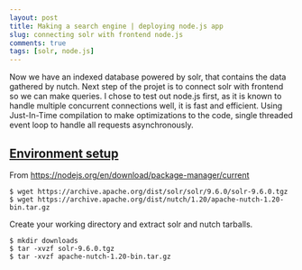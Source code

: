 ```yaml
---
layout: post
title: Making a search engine | deploying node.js app
slug: connecting solr with frontend node.js
comments: true
tags: [solr, node.js]
---
```


Now we have an indexed database powered by solr, that contains the data gathered by nutch. Next step of the projet is to connect solr with frontend so we can make queries. I chose to test out node.js first, as it is known to handle multiple concurrent connections well, it is fast and efficient. Using Just-In-Time compilation to make optimizations to the code, single threaded event loop to handle all requests asynchronously.

<h2><u>Environment setup</u></h2>

From https://nodejs.org/en/download/package-manager/current
```
$ wget https://archive.apache.org/dist/solr/solr/9.6.0/solr-9.6.0.tgz
$ wget https://archive.apache.org/dist/nutch/1.20/apache-nutch-1.20-bin.tar.gz
```
Create your working directory and extract solr and nutch tarballs.

```
$ mkdir downloads
$ tar -xvzf solr-9.6.0.tgz
$ tar -xvzf apache-nutch-1.20-bin.tar.gz
```
